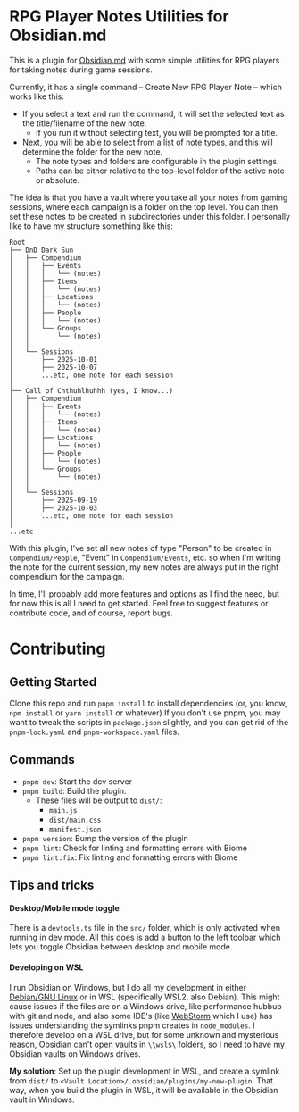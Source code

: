 # RPG Player Notes Utilities for Obsidian.md

This is a plugin for [Obsidian.md](https://obsidian.md/) with some simple utilities for RPG players for taking notes during game sessions.

Currently, it has a single command – Create New RPG Player Note – which works like this:
* If you select a text and run the command, it will set the selected text as the title/filename of the new note.
  * If you run it without selecting text, you will be prompted for a title.
* Next, you will be able to select from a list of note types, and this will determine the folder for the new note.
  * The note types and folders are configurable in the plugin settings.
  * Paths can be either relative to the top-level folder of the active note or absolute.

The idea is that you have a vault where you take all your notes from gaming sessions, where each campaign is a folder on the top level. You can then set these notes to be created in subdirectories under this folder. I personally like to have my structure something like this:
```
Root
├── DnD Dark Sun
│   ├── Compendium
│   │   ├── Events
│   │   │   └── (notes)
│   │   ├── Items
│   │   │   └── (notes)
│   │   ├── Locations
│   │   │   └── (notes)
│   │   ├── People
│   │   │   └── (notes)
│   │   └── Groups
│   │       └── (notes)
│   │
│   └── Sessions
│       ├── 2025-10-01
│       ├── 2025-10-07
│       ...etc, one note for each session
│
├── Call of Chthuhlhuhhh (yes, I know...)
│   ├── Compendium
│   │   ├── Events
│   │   │   └── (notes)
│   │   ├── Items
│   │   │   └── (notes)
│   │   ├── Locations
│   │   │   └── (notes)
│   │   ├── People
│   │   │   └── (notes)
│   │   └── Groups
│   │       └── (notes)
│   │
│   └── Sessions
│       ├── 2025-09-19
│       ├── 2025-10-03
│       ...etc, one note for each session
│
...etc
```
With this plugin, I've set all new notes of type "Person" to be created in `Compendium/People`, "Event" in `Compendium/Events`, etc. so when I'm writing the note for the current session, my new notes are always put in the right compendium for the campaign.

In time, I'll probably add more features and options as I find the need, but for now this is all I need to get started. Feel free to suggest features or contribute code, and of course, report bugs.

# Contributing
## Getting Started
Clone this repo and run `pnpm install` to install dependencies (or, you know, `npm install` or `yarn install` or whatever)
If you don't use pnpm, you may want to tweak the scripts in `package.json` slightly, and you can get rid of the `pnpm-lock.yaml` and `pnpm-workspace.yaml` files.

## Commands
* `pnpm dev`: Start the dev server
* `pnpm build`: Build the plugin.
  * These files will be output to `dist/`:
    * `main.js`
    * `dist/main.css`
    * `manifest.json`
* `pnpm version`: Bump the version of the plugin
* `pnpm lint`: Check for linting and formatting errors with Biome
* `pnpm lint:fix`: Fix linting and formatting errors with Biome

## Tips and tricks
#### Desktop/Mobile mode toggle
There is a `devtools.ts` file in the `src/` folder, which is only activated when running in dev mode. All this does is add a button to the left toolbar which lets you toggle Obsidian between desktop and mobile mode.
#### Developing on WSL
I run Obsidian on Windows, but I do all my development in either [Debian/GNU Linux](https://debian.org) or in WSL (specifically WSL2, also Debian). This might cause issues if the files are on a Windows drive, like performance hubbub with git and node, and also some IDE's (like [WebStorm](https://jetbrains.com/webstorm) which I use) has issues understanding the symlinks pnpm creates in `node_modules`. I therefore develop on a WSL drive, but for some unknown and mysterious reason, Obsidian can't open vaults in `\\wsl$\` folders, so I need to have my Obsidian vaults on Windows drives.

**My solution**: Set up the plugin development in WSL, and create a symlink from `dist/` to `<Vault Location>/.obsidian/plugins/my-new-plugin`. That way, when you build the plugin in WSL, it will be available in the Obsidian vault in Windows.

